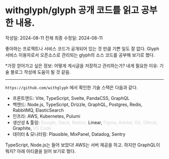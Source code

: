 # withglyph/glyph 공개 코드를 읽고 공부한 내용.

작성일: 2024-08-11
전체 최종 수정일: 2024-08-11

좋아하는 프로젝트나 서비스 코드가 공개되어 있는 것 만큼 기쁜 일도 잘 없다. Glyph 서비스 이용자로서 오픈소스로 관리되는 glyph의 소스 코드를 공부해 보기로 했다.

*가장 얻어가고 싶은 정보: 어떻게 게시글을 저장하고 관리하는가?
내게 필요한 이유: 기술 블로그 작성에 도움이 될 것 같음.

---

`https://github.com/withglyph` 에서 확인한 기술 스택은 다음과 같다.

- 프론트엔드: Vite, TypeScript, Svelte, PandaCSS, GraphQL
- 백엔드: Node.js, TypeScript, Drizzle, GraphQL, Postgres, Redis, RabbitMQ, ElasticSearch
- 인프라: AWS, Kubernetes, Pulumi
- 생산성 & 툴링: <span style="color:lightgray">Google, Slack, Notion,</span> Linear, <span style="color:lightgray">Figma, Adobe, Git, Github,</span> Graphite, <span style="color:lightgray">VS Code</span>
- 데이터 & 모니터링: Plausible, MixPanel, Datadog, Sentry

TypeScript, Node.js는 들어 보았다! AWS는 서버 제공을 하고. 하지만 GraphQL이 뭐지? 아래 아티클을 읽어 보기로 했다.
